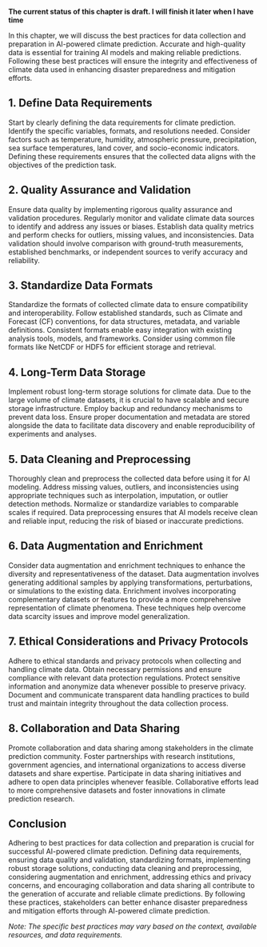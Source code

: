 **The current status of this chapter is draft. I will finish it later when I have time**

In this chapter, we will discuss the best practices for data collection and preparation in AI-powered climate prediction. Accurate and high-quality data is essential for training AI models and making reliable predictions. Following these best practices will ensure the integrity and effectiveness of climate data used in enhancing disaster preparedness and mitigation efforts.

**1. Define Data Requirements**
-------------------------------

Start by clearly defining the data requirements for climate prediction. Identify the specific variables, formats, and resolutions needed. Consider factors such as temperature, humidity, atmospheric pressure, precipitation, sea surface temperatures, land cover, and socio-economic indicators. Defining these requirements ensures that the collected data aligns with the objectives of the prediction task.

**2. Quality Assurance and Validation**
---------------------------------------

Ensure data quality by implementing rigorous quality assurance and validation procedures. Regularly monitor and validate climate data sources to identify and address any issues or biases. Establish data quality metrics and perform checks for outliers, missing values, and inconsistencies. Data validation should involve comparison with ground-truth measurements, established benchmarks, or independent sources to verify accuracy and reliability.

**3. Standardize Data Formats**
-------------------------------

Standardize the formats of collected climate data to ensure compatibility and interoperability. Follow established standards, such as Climate and Forecast (CF) conventions, for data structures, metadata, and variable definitions. Consistent formats enable easy integration with existing analysis tools, models, and frameworks. Consider using common file formats like NetCDF or HDF5 for efficient storage and retrieval.

**4. Long-Term Data Storage**
-----------------------------

Implement robust long-term storage solutions for climate data. Due to the large volume of climate datasets, it is crucial to have scalable and secure storage infrastructure. Employ backup and redundancy mechanisms to prevent data loss. Ensure proper documentation and metadata are stored alongside the data to facilitate data discovery and enable reproducibility of experiments and analyses.

**5. Data Cleaning and Preprocessing**
--------------------------------------

Thoroughly clean and preprocess the collected data before using it for AI modeling. Address missing values, outliers, and inconsistencies using appropriate techniques such as interpolation, imputation, or outlier detection methods. Normalize or standardize variables to comparable scales if required. Data preprocessing ensures that AI models receive clean and reliable input, reducing the risk of biased or inaccurate predictions.

**6. Data Augmentation and Enrichment**
---------------------------------------

Consider data augmentation and enrichment techniques to enhance the diversity and representativeness of the dataset. Data augmentation involves generating additional samples by applying transformations, perturbations, or simulations to the existing data. Enrichment involves incorporating complementary datasets or features to provide a more comprehensive representation of climate phenomena. These techniques help overcome data scarcity issues and improve model generalization.

**7. Ethical Considerations and Privacy Protocols**
---------------------------------------------------

Adhere to ethical standards and privacy protocols when collecting and handling climate data. Obtain necessary permissions and ensure compliance with relevant data protection regulations. Protect sensitive information and anonymize data whenever possible to preserve privacy. Document and communicate transparent data handling practices to build trust and maintain integrity throughout the data collection process.

**8. Collaboration and Data Sharing**
-------------------------------------

Promote collaboration and data sharing among stakeholders in the climate prediction community. Foster partnerships with research institutions, government agencies, and international organizations to access diverse datasets and share expertise. Participate in data sharing initiatives and adhere to open data principles whenever feasible. Collaborative efforts lead to more comprehensive datasets and foster innovations in climate prediction research.

**Conclusion**
--------------

Adhering to best practices for data collection and preparation is crucial for successful AI-powered climate prediction. Defining data requirements, ensuring data quality and validation, standardizing formats, implementing robust storage solutions, conducting data cleaning and preprocessing, considering augmentation and enrichment, addressing ethics and privacy concerns, and encouraging collaboration and data sharing all contribute to the generation of accurate and reliable climate predictions. By following these practices, stakeholders can better enhance disaster preparedness and mitigation efforts through AI-powered climate prediction.

*Note: The specific best practices may vary based on the context, available resources, and data requirements.*
